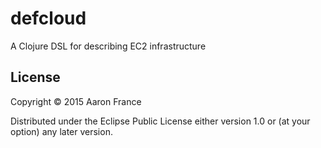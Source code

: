 # defcloud

A Clojure DSL for describing EC2 infrastructure

## License

Copyright © 2015 Aaron France

Distributed under the Eclipse Public License either version 1.0 or (at
your option) any later version.
